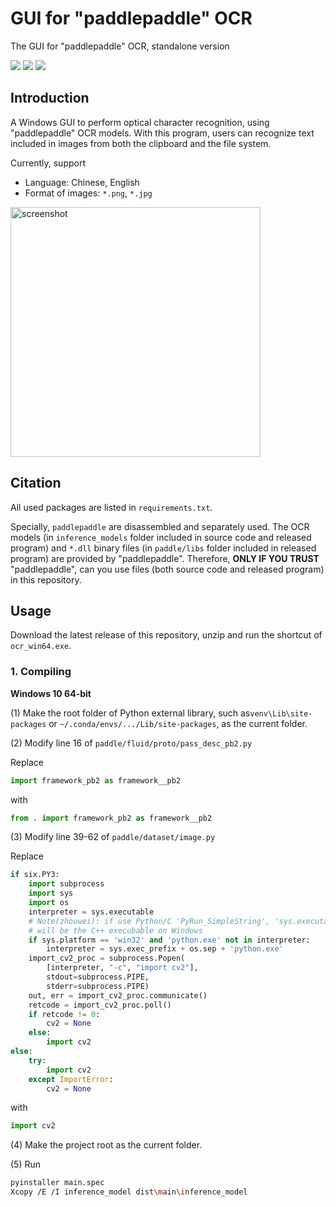 # GUI for "paddlepaddle" OCR

 The GUI for "paddlepaddle" OCR, standalone version

![](https://shields.io/badge/OS-Windows%2010%2064--bit-lightgray.svg)
![](https://shields.io/badge/dependencies-Python%203.9-blue.svg)
![](https://shields.io/badge/language-Chinese,%20English-pink.svg)

## Introduction

A Windows GUI to perform optical character recognition, using "paddlepaddle" 
OCR models. With this program, users can recognize text included in images 
from both the clipboard and the file system.

Currently, support

- Language: Chinese, English
- Format of images: `*.png`, `*.jpg`

<img src="https://user-images.githubusercontent.com/41314224/152323922-6b36c258-8908-4ba0-a50b-b21e1d069754.png"      width="400px" alt="screenshot">

## Citation

All used packages are listed in `requirements.txt`. 

Specially, `paddlepaddle` are disassembled and separately used. The OCR models
(in `inference_models` folder included in source code and released program)
and `*.dll` binary files (in `paddle/libs` folder included in released program)
are provided by "paddlepaddle". Therefore, **ONLY IF YOU TRUST** 
"paddlepaddle", can you use files (both source code and released program)
in this repository.

## Usage

Download the latest release of this repository, unzip and run the shortcut of `ocr_win64.exe`.

### 1. Compiling

**Windows 10 64-bit**

(1) Make the root folder of Python external library, such as`venv\Lib\site-packages` or `~/.conda/envs/.../Lib/site-packages`, as the current folder.

(2) Modify line 16 of `paddle/fluid/proto/pass_desc_pb2.py`

Replace

```python
import framework_pb2 as framework__pb2
```

with

```python
from . import framework_pb2 as framework__pb2
```

(3) Modify line 39-62 of `paddle/dataset/image.py`

Replace

```python
if six.PY3:
    import subprocess
    import sys
    import os
    interpreter = sys.executable
    # Note(zhouwei): if use Python/C 'PyRun_SimpleString', 'sys.executable'
    # will be the C++ execubable on Windows
    if sys.platform == 'win32' and 'python.exe' not in interpreter:
        interpreter = sys.exec_prefix + os.sep + 'python.exe'
    import_cv2_proc = subprocess.Popen(
        [interpreter, "-c", "import cv2"],
        stdout=subprocess.PIPE,
        stderr=subprocess.PIPE)
    out, err = import_cv2_proc.communicate()
    retcode = import_cv2_proc.poll()
    if retcode != 0:
        cv2 = None
    else:
        import cv2
else:
    try:
        import cv2
    except ImportError:
        cv2 = None
```

with

```python
import cv2
```

(4) Make the project root as the current folder.

(5) Run

```bash
pyinstaller main.spec 
Xcopy /E /I inference_model dist\main\inference_model
```
